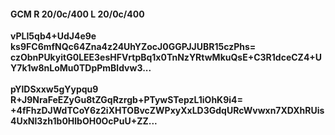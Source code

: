 #### GCM R 20/0c/400 L 20/0c/400
**vPLI5qb4+UdJ4e9e**<br/>**ks9FC6mfNQc64Zna4z24UhYZocJ0GGPJJUBR15czPhs=**<br/>**czObnPUkyitG0LEE3esHFVrtpBq1x0TnNzYRtwMkuQsE+C3R1dceCZ4+UY7k1w8nLoMu0TDpPmBldvw3...**<br/><br/>
**pYlDSxxw5gYypqu9**<br/>**R+J9NraFeEZyGu8tZGqRzrgb+PTywSTepzL1iOhK9i4=**<br/>**+4fFhzDJWdTCoY6z2iXHTOBvcZWPxyXxLD3GdqURcWvwxn7XDXhRUis4UxNl3zh1b0HlbOH0OcPuU+ZZ...**